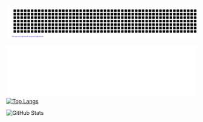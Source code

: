![gitartwork](gitartwork.svg)

![GitHub Metrics](metrics.svg)
[![Top Langs](https://github-readme-stats.vercel.app/api/top-langs/?username=ShotaHayashi0601&layout=compact)](https://github.com/anuraghazra/github-readme-stats)

![GitHub Stats](https://github-readme-stats.vercel.app/api?username=ShotaHayashi0601&show_icons=true&theme=tokyonight)
